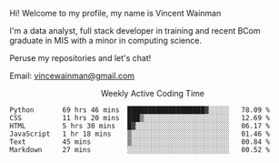 Hi! Welcome to my profile, my name is Vincent Wainman

I'm a data analyst, full stack developer in training and recent BCom graduate in MIS with a minor in computing science. 

Peruse my repositories and let's chat!

Email: vincewainman@gmail.com

<p align="center"> Weekly Active Coding Time </p>
<!--START_SECTION:waka-->

```text
Python       69 hrs 46 mins  ███████████████████▓░░░░░   78.09 %
CSS          11 hrs 20 mins  ███▒░░░░░░░░░░░░░░░░░░░░░   12.69 %
HTML         5 hrs 30 mins   █▓░░░░░░░░░░░░░░░░░░░░░░░   06.17 %
JavaScript   1 hr 18 mins    ▒░░░░░░░░░░░░░░░░░░░░░░░░   01.46 %
Text         45 mins         ▒░░░░░░░░░░░░░░░░░░░░░░░░   00.84 %
Markdown     27 mins         ░░░░░░░░░░░░░░░░░░░░░░░░░   00.52 %
```

<!--END_SECTION:waka-->
